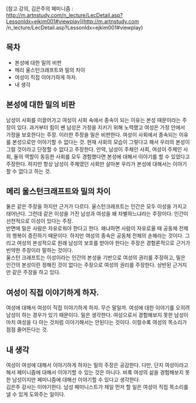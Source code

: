 [참고 강의, 김은주의 페미니즘 : http://m.artnstudy.com/n_lecture/LecDetail.asp?LessonIdx=ejkim001#viewplay](http://m.artnstudy.com
/n_lecture/LecDetail.asp?LessonIdx=ejkim001#viewplay)

## 목차 
- 본성에 대한 밀의 비판
- 메리 울스턴크래프트와 밀의 차이
- 여성이 직접 이야기하게 하자. 
- 내 생각

## 본성에 대한 밀의 비판 
남성이 사회를 이끌어가고 여성이 사회 속에서 종속이 되는 이유는 본성 때문이라는 주장이 있다. 과거부터 
힘이 쎈 남성은 가정을 지키기 위해 노력했고 여성은 가정 안에서 가정을 보호한다는 주장. 이러한 주장을 밀은 비판한다. 여성이 사회에서 종속되는 이유를 본성으로만 이야기할 수 없다는 것. 현재 사회의 모습이 그렇다고 해서 우리의 본성이 그럴 것이라고 단정할 수 없다고 주장한다. 만약, 남성이 주체인 사회, 여성이 주체인 사회, 둘의 역할이 동등한 사회를 모두 경험했다면 본성에 대해서 이야기를 할 수 있었다고 주장한다. 하지만 항상 남성이 주체였던 사회만 살아본 우리가 본성에 대해서는 이야기할 수 없다고 하는 것. 

## 메리 울스턴크래프트와 밀의 차이 
둘은 같은 주장을 하지만 근거가 다르다. 울스턴크래프트는 인간은 모두 이성을 가지고 태어난다. 그런데 같은 이성을 가진 남성과 여성을 왜 차별하느냐라는 주장이다. 인간이 선천적으로 이성이 있다는 주장. <br>
반면에 밀은 사람은 자유로워야 한다고 한다. 왜냐하면 사람이 자유로울 때 공동체 전체의 행복이 증진하기 때문이다. 하지만 여성의 종속은 공동체 전체의 손해라는 것이다. 그리고 여성의 본성적으로 원래 남성의 보호를 받아야 한다는 주장은 경험론적으로 근거가 빈약한 주장이라 말하는 것이다.<br>
울스턴 크래프트는 이성이라는 인간의 본성을 기반으로 여성의 권리를 주장하고, 밀은 인간의 본성이란 정해진 것이 없다는 주장으로 여성의 권리를 주장한다. 상반된 근거지만 같은 주장을 하고 있다. 

## 여성이 직접 이야기하게 하자. 
여성에 대해서 여성이 직접 이야기하게 하자. 무슨 말일까. 여성에 대한 이야기를 오히려 남성이 하는 경우가 있기 때문이다. 밀은 생각한다. 여성으로서 경험해보지 못한 남성이 마치 여성을 다 아는 것처럼 이야기해서는 안된다는 것이다. 이럴수록 여성의 목소리가 점점 줄어든다는 것. 

## 내 생각
여성이 여성에 대해서 이야기하게 하자는 밀의 주장은 공감한다. 다만, 단지 여성이라고 해서 페미니즘에 대해서 이야기할 수 있는 것은 아니다. 비록 여성의 삶을 경험해보지 못한 남성이지만 페미니즘에 대해선 이야기할 수 있다고 생각한다. <br>
김은주 강사는 이야기한다. 남성 페미니스트가 제일 먼저 할 일은 여성이 직접 목소리를 낼 수 있게 도와주는 일이다. 